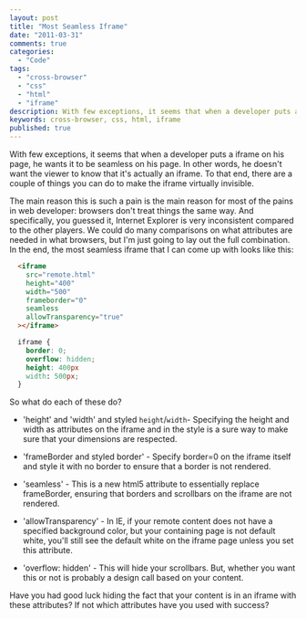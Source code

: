 ```yaml
---
layout: post
title: "Most Seamless Iframe"
date: "2011-03-31"
comments: true
categories:
  - "Code"
tags:
  - "cross-browser"
  - "css"
  - "html"
  - "iframe"
description: With few exceptions, it seems that when a developer puts a iframe on his page, he wants it to be seamless on his page.  In other words, he doesn't want the 
keywords: cross-browser, css, html, iframe
published: true
---
```


With few exceptions, it seems that when a developer puts a iframe on his page, he wants it to be seamless on his page.  In other words, he doesn't want the viewer to know that it's actually an iframe.  To that end, there are a couple of things you can do to make the iframe virtually invisible.

<!--more-->

The main reason this is such a pain is the main reason for most of the pains in web developer: browsers don't treat things the same way.  And specifically, you guessed it, Internet Explorer is very inconsistent compared to the other players.  We could do many comparisons on what attributes are needed in what browsers, but I'm just going to lay out the full combination.  In the end, the most seamless iframe that I can come up with looks like this:

```html
  <iframe
    src="remote.html"
    height="400"
    width="500"
    frameborder="0"
    seamless
    allowTransparency="true"
  ></iframe>
```

```css
  iframe {
    border: 0;
    overflow: hidden;
    height: 400px
    width: 500px;
  }
```

So what do each of these do?

* 'height' and 'width' and styled `height`/`width`- Specifying the height and width as attributes on the iframe and in the style is a sure way to make sure that your dimensions are respected.

* 'frameBorder and styled border' - Specify border=0 on the iframe itself and style it with no border to ensure that a border is not rendered.

* 'seamless' - This is a new html5 attribute to essentially replace frameBorder, ensuring that borders and scrollbars on the iframe are not rendered.

* 'allowTransparency' - In IE, if your remote content does not have a specified background color, but your containing page is not default white, you'll still see the default white on the iframe page unless you set this attribute.

* 'overflow: hidden' - This will hide your scrollbars.  But, whether you want this or not is probably a design call based on your content.

Have you had good luck hiding the fact that your content is in an iframe with these attributes?  If not which attributes have you used with success?

  
